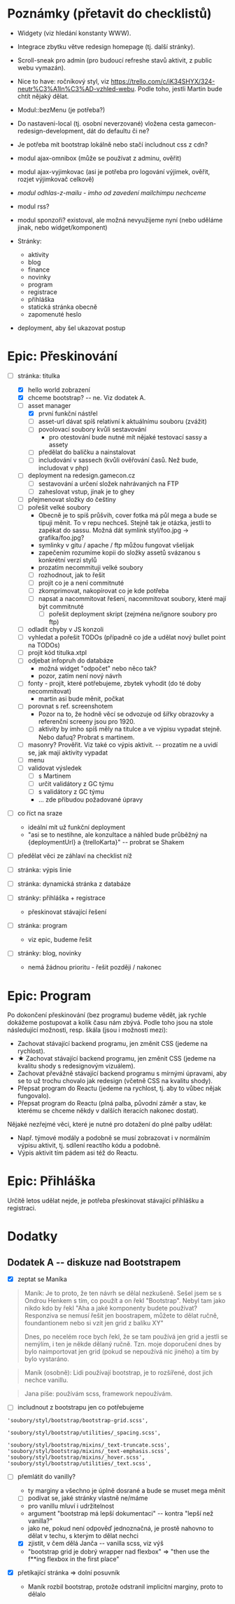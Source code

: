 
# Poznámky (přetavit do checklistů)

- Widgety (viz hledání konstanty WWW).
- Integrace zbytku větve redesign homepage (tj. další stránky).
- Scroll-sneak pro admin (pro budoucí refreshe stavů aktivit, z public webu vymazán).
- Nice to have: ročníkový styl, viz https://trello.com/c/iK34SHYX/324-neutr%C3%A1ln%C3%AD-vzhled-webu. Podle toho, jestli Martin bude chtít nějaký dělat.
- Modul::bezMenu (je potřeba?)
- Do nastaveni-local (tj. osobní neverzované) vložena cesta gamecon-redesign-development, dát do defaultu či ne?
- Je potřeba mít bootstrap lokálně nebo stačí includnout css z cdn?
- modul ajax-omnibox (může se používat z adminu, ověřit)
- modul ajax-vyjimkovac (asi je potřeba pro logování výjimek, ověřit, rozjet výjimkovač celkově)
- _modul odhlas-z-mailu - imho od zavedení mailchimpu nechceme_
- modul rss?
- modul sponzoři? existoval, ale možná nevyužijeme nyní (nebo uděláme jinak, nebo widget/komponent)

- Stránky:
    - aktivity
    - blog
    - finance
    - novinky
    - program
    - registrace
    - přihláška
    - statická stránka obecně
    - zapomenuté heslo

- deployment, aby šel ukazovat postup

# Epic: Přeskinování

- [ ] stránka: titulka
    - [x] hello world zobrazení
    - [x] chceme bootstrap? -- ne. Viz dodatek A.
    - [ ] asset manager
        - [x] první funkční nástřel
        - [ ] asset-url dávat spíš relativní k aktuálnímu souboru (zvážit)
        - [ ] povolovací soubory kvůli sestavování
            - pro otestování bude nutné mít nějaké testovací sassy a assety
        - [ ] předělat do balíčku a nainstalovat
        - [ ] includování v sassech (kvůli ověřování časů. Než bude, includovat v php)
    - [ ] deployment na redesign.gamecon.cz
        - [ ] sestavování a určení složek nahrávaných na FTP
        - [ ] zaheslovat vstup, jinak je to ghey
    - [ ] přejmenovat složky do češtiny
    - [ ] pořešit velké soubory
        - Obecně je to spíš průšvih, cover fotka má půl mega a bude se tipuji měnit. To v repu nechceš. Stejně tak je otázka, jestli to zapékat do sassu. Možná dát symlink styl/foo.jpg -> grafika/foo.jpg?
        - symlinky v gitu / apache / ftp můžou fungovat všelijak
        - zapečením rozumíme kopii do složky assetů svázanou s konkrétní verzí stylů
        - prozatím necommituji velké soubory
        - [ ] rozhodnout, jak to řešit
        - [ ] projít co je a není commitnuté
        - [ ] zkomprimovat, nakopírovat co je kde potřeba
        - [ ] napsat a nacommitovat řešení, nacommitovat soubory, které mají být commitnuté
            - [ ] pořešit deployment skript (zejména ne/ignore soubory pro ftp)
    - [ ] odladit chyby v JS konzoli
    - [ ] vyhledat a pořešit TODOs (případně co jde a udělat nový bullet point na TODOs)
    - [ ] projít kód titulka.xtpl
    - [ ] odjebat infopruh do databáze
        - možná widget "odpočet" nebo něco tak?
        - pozor, zatím není nový návrh
    - [ ] fonty - projít, které potřebujeme, zbytek vyhodit (do té doby necommitovat)
        - martin asi bude měnit, počkat
    - [ ] porovnat s ref. screenshotem
        - Pozor na to, že hodně věcí se odvozuje od šířky obrazovky a referenční screeny jsou pro 1920.
        - [ ] aktivity by imho spíš měly na titulce a ve výpisu vypadat stejně. Nebo dafuq? Probrat s martinem.
    - [ ] masonry? Prověřit. Viz také co výpis aktivit. -- prozatím ne a uvidí se, jak mají aktivity vypadat
    - [ ] menu
    - [ ] validovat výsledek
        - [ ] s Martinem
        - [ ] určit validátory z GC týmu
        - [ ] s validátory z GC týmu
        - ... zde přibudou požadované úpravy

- [ ] co říct na sraze
    - ideální mít už funkční deployment
    - "asi se to nestihne, ale konzultace a náhled bude průběžný na {deploymentUrl} a {trelloKarta}" -- probrat se Shakem

- [ ] předělat věci ze záhlaví na checklist níž

- [ ] stránka: výpis linie

- [ ] stránka: dynamická stránka z databáze

- [ ] stránky: přihláška + registrace
    - přeskinovat stávající řešení

- [ ] stránka: program
    - viz epic, budeme řešit

- [ ] stránky: blog, novinky
    - nemá žádnou prioritu - řešit později / nakonec

# Epic: Program

Po dokončení přeskinování (bez programu) budeme vědět, jak rychle dokážeme postupovat a kolik času nám zbývá. Podle toho jsou na stole následující možnosti, resp. škála (jsou i možnosti mezi):

- Zachovat stávající backend programu, jen změnit CSS (jedeme na rychlost).
- ★ Zachovat stávající backend programu, jen změnit CSS (jedeme na kvalitu shody s redesignovým vizuálem).
- Zachovat převážně stávající backend programu s mírnými úpravami, aby se to už trochu chovalo jak redesign (včetně CSS na kvalitu shody).
- Přepsat program do Reactu (jedeme na rychlost, tj. aby to vůbec nějak fungovalo).
- Přepsat program do Reactu (plná palba, původní záměr a stav, ke kterému se chceme někdy v dalších iteracích nakonec dostat).

Nějaké nezřejmé věci, které je nutné pro dotažení do plné palby udělat:

- Např. týmové modály a podobně se musí zobrazovat i v normálním výpisu aktivit, tj. sdílení reactího kódu a podobně.
- Výpis aktivit tím pádem asi též do Reactu.

# Epic: Přihláška

Určitě letos udělat nejde, je potřeba přeskinovat stávající přihlášku a registraci.

# Dodatky

## Dodatek A -- diskuze nad Bootstrapem

- [x] zeptat se Maníka

> Maník: Je to proto, že ten návrh se dělal nezkušeně. Sešel jsem se s Ondrou Henkem s tím, co použít a on řekl "Bootstrap". Nebyl tam jako nikdo kdo by řekl "Aha a jaké komponenty budete používat? Responziva se nemusí řešit jen boostrapem, můžete to dělat ručně, foundantionem nebo si vzít jen grid z balíku XY"
>
> Dnes, po necelém roce bych řekl, že se tam používá jen grid a jestli se nemýlím, i ten je někde dělaný ručně. Tzn. moje doporučení dnes by bylo naimportovat jen grid (pokud se nepoužívá nic jiného) a tím by bylo vystaráno.

> Maník (osobně): Lidi používají bootstrap, je to rozšířené, dost jich nechce vanillu.

> Jana píše: používám scss, framework nepoužívám.

- [ ] includnout z bootstrapu jen co potřebujeme

```
'soubory/styl/bootstrap/bootstrap-grid.scss',

'soubory/styl/bootstrap/utilities/_spacing.scss',

'soubory/styl/bootstrap/mixins/_text-truncate.scss',
'soubory/styl/bootstrap/mixins/_text-emphasis.scss',
'soubory/styl/bootstrap/mixins/_hover.scss',
'soubory/styl/bootstrap/utilities/_text.scss',
```

- [ ] přemlátit do vanilly?
    - ty marginy a všechno je úplně dosrané a bude se muset mega měnit
    - [ ] podívat se, jaké stránky vlastně ne/máme
    - pro vanillu mluví i udržitelnost
    - argument "bootstrap má lepší dokumentaci" -- kontra "lepší než vanilla?"
    - jako ne, pokud není odpověď jednoznačná, je prostě nahovno to dělat v techu, s kterým to dělat nechci
    - [x] zjistit, v čem dělá Janča -- vanilla scss, viz výš
    - "bootstrap grid je dobrý wrapper nad flexbox" => "then use the f**ing flexbox in the first place"

- [x] přetíkající stránka => dolní posuvník
    - Maník rozbil bootstrap, protože odstranil implicitní marginy, proto to dělalo

